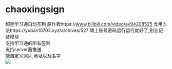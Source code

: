 # chaoxingsign
超星学习通自动签到
原作者https://www.bilibili.com/video/av94208525 食用方法https://yuban10703.xyz/archives/527 
填上账号密码运行运行就好了,别忘记装模块  
支持学习通的所有签到  
支持server酱推送  
能自定义照片,地址以及名字  
<img src="https://cdn.jsdelivr.net/gh/yuban10703/BlogImgdata/img/20200325023103.png"/>
